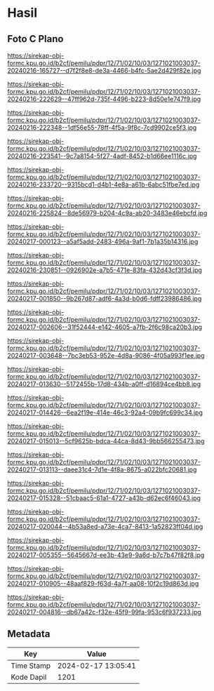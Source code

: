 # Hasil

## Foto C Plano

https://sirekap-obj-formc.kpu.go.id/b2cf/pemilu/pdpr/12/71/02/10/03/1271021003037-20240216-165727--d7f2f8e8-de3a-4466-b4fc-5ae2d429f82e.jpg

https://sirekap-obj-formc.kpu.go.id/b2cf/pemilu/pdpr/12/71/02/10/03/1271021003037-20240216-222629--47ff962d-735f-4496-b223-8d50e1e747f9.jpg

https://sirekap-obj-formc.kpu.go.id/b2cf/pemilu/pdpr/12/71/02/10/03/1271021003037-20240216-222348--1df56e55-78ff-4f5a-9f8c-7cd9902ce5f3.jpg

https://sirekap-obj-formc.kpu.go.id/b2cf/pemilu/pdpr/12/71/02/10/03/1271021003037-20240216-223541--9c7a8154-5f27-4adf-8452-b1d66ee1116c.jpg

https://sirekap-obj-formc.kpu.go.id/b2cf/pemilu/pdpr/12/71/02/10/03/1271021003037-20240216-233720--9315bcd1-d4b1-4e8a-a61b-6abc51fbe7ed.jpg

https://sirekap-obj-formc.kpu.go.id/b2cf/pemilu/pdpr/12/71/02/10/03/1271021003037-20240216-225824--8de56979-b204-4c9a-ab20-3483e46ebcfd.jpg

https://sirekap-obj-formc.kpu.go.id/b2cf/pemilu/pdpr/12/71/02/10/03/1271021003037-20240217-000123--a5af5add-2483-496a-9af1-7b1a35b14316.jpg

https://sirekap-obj-formc.kpu.go.id/b2cf/pemilu/pdpr/12/71/02/10/03/1271021003037-20240216-230851--0926902e-a7b5-471e-83fa-432d43cf3f3d.jpg

https://sirekap-obj-formc.kpu.go.id/b2cf/pemilu/pdpr/12/71/02/10/03/1271021003037-20240217-001850--9b267d87-adf6-4a3d-b0d6-fdff23986486.jpg

https://sirekap-obj-formc.kpu.go.id/b2cf/pemilu/pdpr/12/71/02/10/03/1271021003037-20240217-002606--31f52444-e142-4605-a7fb-2f6c98ca20b3.jpg

https://sirekap-obj-formc.kpu.go.id/b2cf/pemilu/pdpr/12/71/02/10/03/1271021003037-20240217-003648--7bc3eb53-952e-4d8a-9086-4f05a993f1ee.jpg

https://sirekap-obj-formc.kpu.go.id/b2cf/pemilu/pdpr/12/71/02/10/03/1271021003037-20240217-013630--5172455b-17d8-434b-a0ff-d16894ce4bb8.jpg

https://sirekap-obj-formc.kpu.go.id/b2cf/pemilu/pdpr/12/71/02/10/03/1271021003037-20240217-014426--6ea2f19e-414e-46c3-92a4-09b9fc699c34.jpg

https://sirekap-obj-formc.kpu.go.id/b2cf/pemilu/pdpr/12/71/02/10/03/1271021003037-20240217-015013--5cf9625b-bdca-44ca-8d43-9bb566255473.jpg

https://sirekap-obj-formc.kpu.go.id/b2cf/pemilu/pdpr/12/71/02/10/03/1271021003037-20240217-013113--daee31c4-7d1e-4f8a-8675-a022bfc20681.jpg

https://sirekap-obj-formc.kpu.go.id/b2cf/pemilu/pdpr/12/71/02/10/03/1271021003037-20240217-015328--51cbaac5-61a1-4727-a43b-d62ec6f46043.jpg

https://sirekap-obj-formc.kpu.go.id/b2cf/pemilu/pdpr/12/71/02/10/03/1271021003037-20240217-020044--4b53a8ed-a73e-4ca7-8413-1a52823ff04d.jpg

https://sirekap-obj-formc.kpu.go.id/b2cf/pemilu/pdpr/12/71/02/10/03/1271021003037-20240217-005355--5645667d-ee3b-43e9-9a6d-b7c7b47f82f8.jpg

https://sirekap-obj-formc.kpu.go.id/b2cf/pemilu/pdpr/12/71/02/10/03/1271021003037-20240217-010905--48aaf829-f63d-4a7f-aa08-10f2c19d863d.jpg

https://sirekap-obj-formc.kpu.go.id/b2cf/pemilu/pdpr/12/71/02/10/03/1271021003037-20240217-004816--db67a42c-f32e-45f9-99fa-953c6f937233.jpg


## Metadata

| Key        | Value               |
| ---------- | ------------------- |
| Time Stamp | 2024-02-17 13:05:41 |
| Kode Dapil | 1201                |



